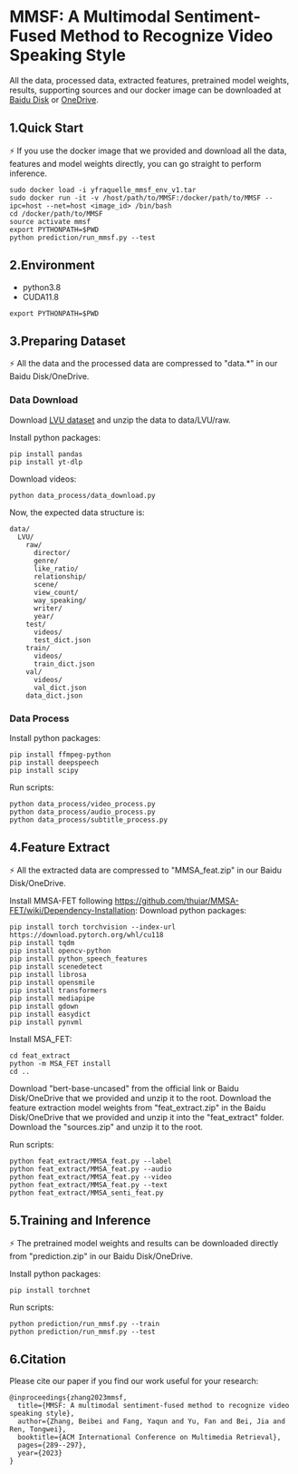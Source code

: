 # MMSF: A Multimodal Sentiment-Fused Method to Recognize Video Speaking Style

All the data, processed data, extracted features, pretrained model weights, results, supporting sources and our docker image can be downloaded at [Baidu Disk](https://pan.baidu.com/s/1capDCX6_55jdSW8Yx3eGBg?pwd=4ac6) or [OneDrive](https://1drv.ms/f/s!AqIJSYD5gt-YlC-D4ONCfKefbNKI?e=aC8Xhw). 

## 1.Quick Start
⚡ If you use the docker image that we provided and download all the data, features and model weights directly, you can go straight to perform inference.
```
sudo docker load -i yfraquelle_mmsf_env_v1.tar
sudo docker run -it -v /host/path/to/MMSF:/docker/path/to/MMSF --ipc=host --net=host <image_id> /bin/bash
cd /docker/path/to/MMSF
source activate mmsf
export PYTHONPATH=$PWD
python prediction/run_mmsf.py --test
```

## 2.Environment
- python3.8
- CUDA11.8
```
export PYTHONPATH=$PWD
```


## 3.Preparing Dataset
⚡ All the data and the processed data are compressed to "data.*" in our Baidu Disk/OneDrive. 
### Data Download
Download [LVU dataset](https://github.com/chaoyuaw/lvu) and unzip the data to data/LVU/raw.

Install python packages:
```
pip install pandas
pip install yt-dlp
```
Download videos:
```
python data_process/data_download.py
```
Now, the expected data structure is:
```
data/
  LVU/
    raw/
      director/
      genre/
      like_ratio/
      relationship/
      scene/
      view_count/
      way_speaking/
      writer/
      year/
    test/
      videos/
      test_dict.json
    train/
      videos/
      train_dict.json
    val/
      videos/
      val_dict.json
    data_dict.json
```

### Data Process
Install python packages:
```
pip install ffmpeg-python
pip install deepspeech
pip install scipy
```
Run scripts:
```
python data_process/video_process.py
python data_process/audio_process.py
python data_process/subtitle_process.py
```


## 4.Feature Extract
⚡ All the extracted data are compressed to "MMSA_feat.zip" in our Baidu Disk/OneDrive.

Install MMSA-FET following https://github.com/thuiar/MMSA-FET/wiki/Dependency-Installation: 
Download python packages:
```
pip install torch torchvision --index-url https://download.pytorch.org/whl/cu118
pip install tqdm
pip install opencv-python
pip install python_speech_features
pip install scenedetect
pip install librosa
pip install opensmile
pip install transformers
pip install mediapipe
pip install gdown
pip install easydict
pip install pynvml
```
Install MSA_FET:
```
cd feat_extract
python -m MSA_FET install
cd ..
```

Download "bert-base-uncased" from the official link or Baidu Disk/OneDrive that we provided and unzip it to the root. 
Download the feature extraction model weights from "feat_extract.zip" in the Baidu Disk/OneDrive that we provided and unzip it into the "feat_extract" folder. 
Download the "sources.zip" and unzip it to the root. 

Run scripts:
```
python feat_extract/MMSA_feat.py --label
python feat_extract/MMSA_feat.py --audio
python feat_extract/MMSA_feat.py --video
python feat_extract/MMSA_feat.py --text
python feat_extract/MMSA_senti_feat.py
```


## 5.Training and Inference
⚡ The pretrained model weights and results can be downloaded directly from "prediction.zip" in our Baidu Disk/OneDrive.

Install python packages:
```
pip install torchnet
```
Run scripts:
```
python prediction/run_mmsf.py --train
python prediction/run_mmsf.py --test
```

## 6.Citation
Please cite our paper if you find our work useful for your research:
```
@inproceedings{zhang2023mmsf,
  title={MMSF: A multimodal sentiment-fused method to recognize video speaking style},
  author={Zhang, Beibei and Fang, Yaqun and Yu, Fan and Bei, Jia and Ren, Tongwei},
  booktitle={ACM International Conference on Multimedia Retrieval},
  pages={289--297},
  year={2023}
}
```
